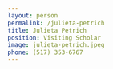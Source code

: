 ```yaml
---
layout: person
permalink: /julieta-petrich
title: Julieta Petrich
position: Visiting Scholar
image: julieta-petrich.jpeg
phone: (517) 353-6767 
---
```

